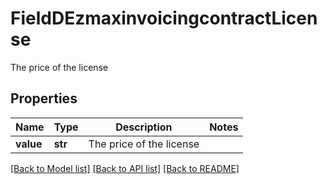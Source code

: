# FieldDEzmaxinvoicingcontractLicense

The price of the license

## Properties
Name | Type | Description | Notes
------------ | ------------- | ------------- | -------------
**value** | **str** | The price of the license | 

[[Back to Model list]](../README.md#documentation-for-models) [[Back to API list]](../README.md#documentation-for-api-endpoints) [[Back to README]](../README.md)


